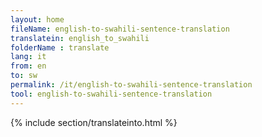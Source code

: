```yaml
---
layout: home
fileName: english-to-swahili-sentence-translation
translatein: english_to_swahili
folderName : translate
lang: it
from: en
to: sw
permalink: /it/english-to-swahili-sentence-translation
tool: english-to-swahili-sentence-translation
---
```

{% include section/translateinto.html %}